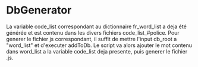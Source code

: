 DbGenerator
==============

La variable code_list correspondant au dictionnaire fr_word_list a deja été générée et est contenu dans les divers fichiers code_list_#police.
Pour generer le fichier js correspondant, il suffit de mettre l'input db_root a "word_list" et d'executer addToDb.
Le script va alors ajouter le mot contenu dans word_list a la variable code_list deja presente, puis generer le fichier .js.

